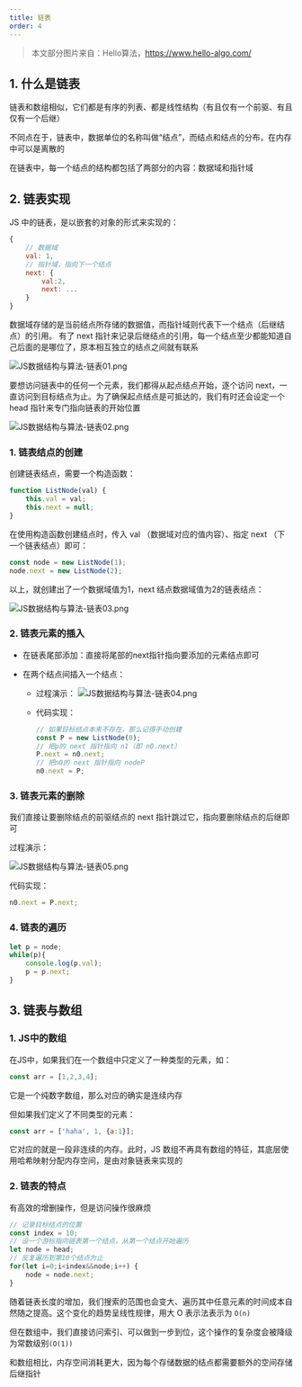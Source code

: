 ```yaml
---
title: 链表
order: 4
---
```


> 本文部分图片来自：Hello算法，https://www.hello-algo.com/

## 1. 什么是链表

链表和数组相似，它们都是有序的列表、都是线性结构（有且仅有一个前驱、有且仅有一个后继）

不同点在于，链表中，数据单位的名称叫做“结点”，而结点和结点的分布，在内存中可以是离散的

在链表中，每一个结点的结构都包括了两部分的内容：数据域和指针域

## 2. 链表实现

JS 中的链表，是以嵌套的对象的形式来实现的：

```js
{
    // 数据域
    val: 1,
    // 指针域，指向下一个结点
    next: {
        val:2,
        next: ...
    }
}  
```

数据域存储的是当前结点所存储的数据值，而指针域则代表下一个结点（后继结点）的引用。 有了 next 指针来记录后继结点的引用，每一个结点至少都能知道自己后面的是哪位了，原本相互独立的结点之间就有联系

![JS数据结构与算法-链表01.png](https://zhf-picture.oss-cn-qingdao.aliyuncs.com/my-img/JS数据结构与算法-链表01.png)

要想访问链表中的任何一个元素，我们都得从起点结点开始，逐个访问 next，一直访问到目标结点为止。为了确保起点结点是可抵达的，我们有时还会设定一个 head 指针来专门指向链表的开始位置

![JS数据结构与算法-链表02.png](https://zhf-picture.oss-cn-qingdao.aliyuncs.com/my-img/JS数据结构与算法-链表02.png)

### 1. 链表结点的创建

创建链表结点，需要一个构造函数：

```js
function ListNode(val) {
    this.val = val;
    this.next = null;
}
```

在使用构造函数创建结点时，传入 val （数据域对应的值内容）、指定 next （下一个链表结点）即可：

```js
const node = new ListNode(1);
node.next = new ListNode(2);
```

以上，就创建出了一个数据域值为1，next 结点数据域值为2的链表结点：

![JS数据结构与算法-链表03.png](https://zhf-picture.oss-cn-qingdao.aliyuncs.com/my-img/JS数据结构与算法-链表03.png)

### 2. 链表元素的插入

+ 在链表尾部添加：直接将尾部的next指针指向要添加的元素结点即可

+ 在两个结点间插入一个结点：

  + 过程演示：
  ![JS数据结构与算法-链表04.png](https://zhf-picture.oss-cn-qingdao.aliyuncs.com/my-img/JS数据结构与算法-链表04.png)

  + 代码实现：

    ```js
    // 如果目标结点本来不存在，那么记得手动创建
    const P = new ListNode(0);     
    // 把p的 next 指针指向 n1（即 n0.next）
    P.next = n0.next;
    // 把n0的 next 指针指向 nodeP
    n0.next = P;
    ```


### 3. 链表元素的删除

我们直接让要删除结点的前驱结点的 next 指针跳过它，指向要删除结点的后继即可

过程演示：

![JS数据结构与算法-链表05.png](https://zhf-picture.oss-cn-qingdao.aliyuncs.com/my-img/JS数据结构与算法-链表05.png)

代码实现：

```js
n0.next = P.next;
```

### 4. 链表的遍历

```js
let p = node;
while(p){
    console.log(p.val);
    p = p.next;
}
```

## 3. 链表与数组

### 1. JS中的数组

在JS中，如果我们在一个数组中只定义了一种类型的元素，如：

```js
const arr = [1,2,3,4];
```

它是一个纯数字数组，那么对应的确实是连续内存

但如果我们定义了不同类型的元素：

```js
const arr = ['haha', 1, {a:1}];
```

它对应的就是一段非连续的内存。此时，JS 数组不再具有数组的特征，其底层使用哈希映射分配内存空间，是由对象链表来实现的

### 2. 链表的特点

有高效的增删操作，但是访问操作很麻烦

```js
// 记录目标结点的位置
const index = 10;  
// 设一个游标指向链表第一个结点，从第一个结点开始遍历
let node = head;  
// 反复遍历到第10个结点为止
for(let i=0;i<index&&node;i++) {
    node = node.next;
}
```

随着链表长度的增加，我们搜索的范围也会变大、遍历其中任意元素的时间成本自然随之提高。这个变化的趋势呈线性规律，用大 O 表示法表示为 `O(n)`

但在数组中，我们直接访问索引、可以做到一步到位，这个操作的复杂度会被降级为常数级别`(O(1))`

和数组相比，内存空间消耗更大，因为每个存储数据的结点都需要额外的空间存储后继指针
